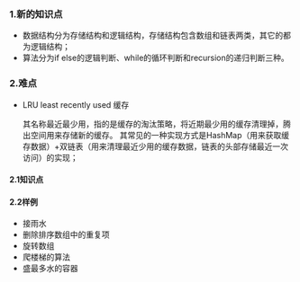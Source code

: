### 1.新的知识点
* 数据结构分为存储结构和逻辑结构，存储结构包含数组和链表两类，其它的都为逻辑结构；
* 算法分为if else的逻辑判断、while的循环判断和recursion的递归判断三种。
### 2.难点
* LRU least recently used 缓存

    其名称最近最少用，指的是缓存的淘汰策略，将近期最少用的缓存清理掉，腾出空间用来存储新的缓存。
    其常见的一种实现方式是HashMap（用来获取缓存数据）+双链表（用来清理最近少用的缓存数据，链表的头部存储最近一次访问）的实现；


#### 2.1知识点
#### 2.2样例
*  接雨水
*  删除排序数组中的重复项
*  旋转数组
*  爬楼梯的算法
*  盛最多水的容器
